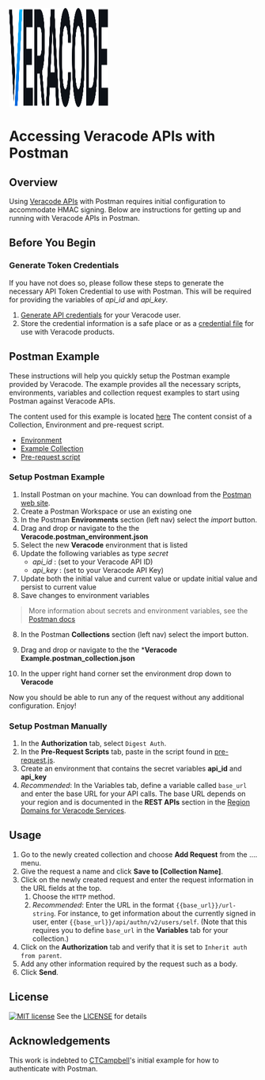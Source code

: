 <picture>
    <source media="(prefers-color-scheme: dark)" srcset="https://raw.githubusercontent.com/veracode/veracode.github.io/c8597dfd416f971e78936fe28922d63c2223704e/assets/images/veracode-white-hires.svg" height="200" width="200">
    <source media="(prefers-color-scheme: light)" srcset="https://raw.githubusercontent.com/veracode/veracode.github.io/c8597dfd416f971e78936fe28922d63c2223704e/assets/images/veracode-black-hires.svg" height="200" width="200">
    <img alt="Veracode Logo" src="https://raw.githubusercontent.com/veracode/veracode.github.io/c8597dfd416f971e78936fe28922d63c2223704e/assets/images/veracode-black-hires.svg" height="200" width="200">
</picture>

# Accessing Veracode APIs with Postman

## Overview

Using [Veracode APIs](https://docs.veracode.com/r/c_gettingstarted) with Postman requires initial configuration to accommodate HMAC signing. Below are instructions for getting up and running with Veracode APIs in Postman.

## Before You Begin

### Generate Token Credentials

If you have not does so, please follow these steps to generate the necessary API Token Credential to use with Postman. This will be required for providing the variables of *api_id* and *api_key*.

1. [Generate API credentials](https://docs.veracode.com/r/t_create_api_creds) for your Veracode user.
2. Store the credential information is  a safe place or as a [credential file](https://docs.veracode.com/r/c_configure_api_cred_file) for use with Veracode products.

## Postman Example

These instructions will help you quickly setup the Postman example provided by Veracode. The example provides all the necessary scripts, environments, variables and collection request examples to start using Postman against Veracode APIs.

The content used for this example is located [here](https://github.com/veracode/veracode-postman/tree/main) The content consist of a Collection, Environment and pre-request script.

- [Environment](https://github.com/veracode/veracode-postman/blob/main/Veracode.postman_environment.json)
- [Example Collection](https://github.com/veracode/veracode-postman/blob/main/Veracode%20Example.postman_collection.json)
- [Pre-request script](https://github.com/veracode/veracode-postman/blob/main/pre-request.js)

### Setup Postman Example

1. Install Postman on your machine. You can download from the [Postman web site](https://www.postman.com/downloads/).
2. Create a Postman Workspace or use an existing one
3. In the Postman **Environments** section (left nav) select the *import* button.
4. Drag and drop or navigate to the the **Veracode.postman_environment.json**
5. Select the new **Veracode** environment that is listed
6. Update the following variables as type *secret*
   - *api_id* : (set to your Veracode API ID)
   - *api_key* : (set to your Veracode API Key)
7. Update both the initial value and current value or update initial value and persist to current value
8. Save changes to environment variables

> More information about secrets and environment variables, see the [Postman docs](https://blog.postman.com/introducing-secret-variable-type-in-postman/)

8. In the Postman **Collections** section (left nav) select the import button.
9. Drag and drop or navigate to the the ***Veracode Example.postman_collection.json**

10. In the upper right hand corner set the environment drop down to **Veracode**

Now you should be able to run any of the request without any additional configuration. Enjoy!

### Setup Postman Manually

1. In the **Authorization** tab, select `Digest Auth`.
2. In the **Pre-Request Scripts** tab, paste in the script found in [pre-request.js](https://github.com/veracode/veracode-postman/blob/main/pre-request.js).
3. Create an environment that contains the secret variables **api_id** and **api_key**
4. *Recommended*: In the Variables tab, define a variable called `base_url` and enter the base URL for your API calls. The base URL depends on your region and is documented in the **REST APIs** section in the [Region Domains for Veracode Services](https://docs.veracode.com/r/Region_Domains_for_Veracode_APIs).

## Usage

1. Go to the newly created collection and choose **Add Request** from the …. menu.
1. Give the request a name and click **Save to [Collection Name]**.
1. Click on the newly created request and enter the request information in the URL fields at the top.
    1. Choose the `HTTP` method.
    1. *Recommended*: Enter the URL in the format `{{base_url}}/url-string`. For instance, to get information about the currently signed in user, enter `{{base_url}}/api/authn/v2/users/self`. (Note that this requires you to define `base_url` in the **Variables** tab for your collection.)
1. Click on the **Authorization** tab and verify that it is set to `Inherit auth from parent`.
1. Add any other information required by the request such as a body.
1. Click **Send**.

## License

[![MIT license](https://img.shields.io/badge/License-MIT-blue.svg)](LICENSE)
See the [LICENSE](https://github.com/veracode/.github/blob/main/LICENSE) for details

## Acknowledgements

This work is indebted to [CTCampbell](https://github.com/ctcampbell)'s initial example for how to authenticate with Postman.
